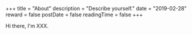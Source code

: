 +++
title = "About"
description = "Describe yourself."
date = "2019-02-28"
reward = false
postDate = false
readingTime = false
+++

Hi there, I'm XXX.
